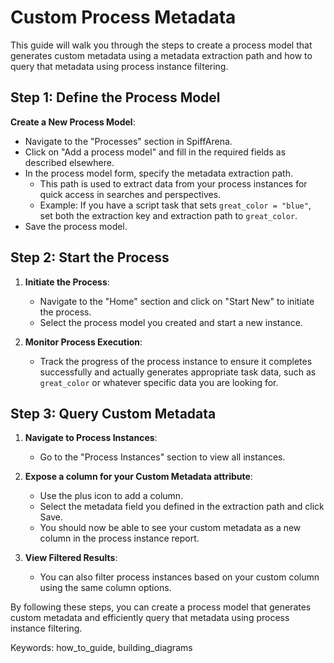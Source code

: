 # Custom Process Metadata

This guide will walk you through the steps to create a process model that generates custom metadata using a metadata extraction path and how to query that metadata using process instance filtering.

## Step 1: Define the Process Model

**Create a New Process Model**:

- Navigate to the "Processes" section in SpiffArena.
- Click on "Add a process model" and fill in the required fields as described elsewhere.
- In the process model form, specify the metadata extraction path.
  - This path is used to extract data from your process instances for quick access in searches and perspectives.
  - Example: If you have a script task that sets `great_color = "blue"`, set both the extraction key and extraction path to `great_color`.
- Save the process model.

## Step 2: Start the Process

1. **Initiate the Process**:

   - Navigate to the "Home" section and click on "Start New" to initiate the process.
   - Select the process model you created and start a new instance.

2. **Monitor Process Execution**:
   - Track the progress of the process instance to ensure it completes successfully and actually generates appropriate task data, such as `great_color` or whatever specific data you are looking for.

## Step 3: Query Custom Metadata

1. **Navigate to Process Instances**:

   - Go to the "Process Instances" section to view all instances.

2. **Expose a column for your Custom Metadata attribute**:

   - Use the plus icon to add a column.
   - Select the metadata field you defined in the extraction path and click Save.
   - You should now be able to see your custom metadata as a new column in the process instance report.

3. **View Filtered Results**:
   - You can also filter process instances based on your custom column using the same column options.

By following these steps, you can create a process model that generates custom metadata and efficiently query that metadata using process instance filtering.

Keywords: how_to_guide, building_diagrams
